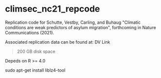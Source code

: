 # climsec_nc21_repcode
Replication code for Schutte, Vestby, Carling, and Buhaug "Climatic conditions are weak predictors of asylum migration", forthcoming in Nature Communications (2021).

Associated replication data can be found at: DV Link

>200 GB disk space

Depeds on R >= 4.0

sudo apt-get install liblz4-tool
